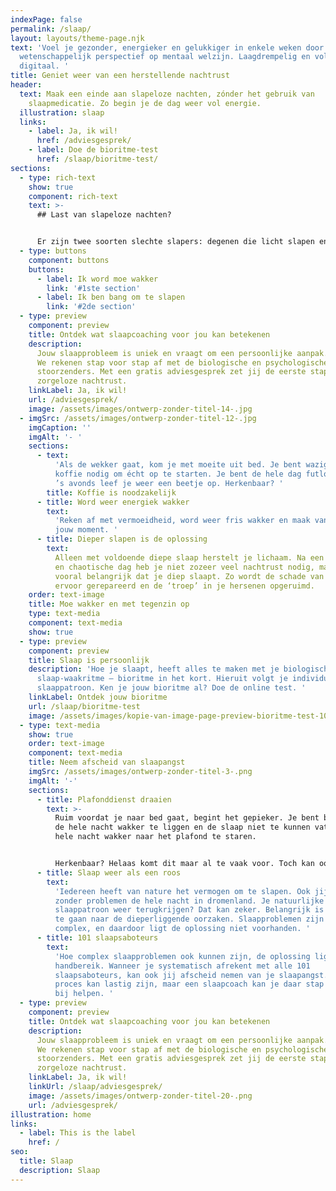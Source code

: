 ```yaml
---
indexPage: false
permalink: /slaap/
layout: layouts/theme-page.njk
text: 'Voel je gezonder, energieker en gelukkiger in enkele weken door een uniek
  wetenschappelijk perspectief op mentaal welzijn. Laagdrempelig en volledig
  digitaal. '
title: Geniet weer van een herstellende nachtrust
header:
  text: Maak een einde aan slapeloze nachten, zónder het gebruik van
    slaapmedicatie. Zo begin je de dag weer vol energie.
  illustration: slaap
  links:
    - label: Ja, ik wil!
      href: /adviesgesprek/
    - label: Doe de bioritme-test
      href: /slaap/bioritme-test/
sections:
  - type: rich-text
    show: true
    component: rich-text
    text: >-
      ## Last van slapeloze nachten?


      Er zijn twee soorten slechte slapers: degenen die licht slapen en daardoor moe wakker worden, en zij die bang zijn om naar bed te gaan omdat ze al lange tijd slecht slapen. Waar herken jij jezelf in?
  - type: buttons
    component: buttons
    buttons:
      - label: Ik word moe wakker
        link: '#1ste section'
      - label: Ik ben bang om te slapen
        link: '#2de section'
  - type: preview
    component: preview
    title: Ontdek wat slaapcoaching voor jou kan betekenen
    description:
      Jouw slaapprobleem is uniek en vraagt om een persoonlijke aanpak.
      We rekenen stap voor stap af met de biologische en psychologische
      stoorzenders. Met een gratis adviesgesprek zet jij de eerste stap naar een
      zorgeloze nachtrust.
    linkLabel: Ja, ik wil!
    url: /adviesgesprek/
    image: /assets/images/ontwerp-zonder-titel-14-.jpg
  - imgSrc: /assets/images/ontwerp-zonder-titel-12-.jpg
    imgCaption: ''
    imgAlt: '- '
    sections:
      - text:
          'Als de wekker gaat, kom je met moeite uit bed. Je bent wazig en hebt
          koffie nodig om écht op te starten. Je bent de hele dag futloos en pas
          ’s avonds leef je weer een beetje op. Herkenbaar? '
        title: Koffie is noodzakelijk
      - title: Word weer energiek wakker
        text:
          'Reken af met vermoeidheid, word weer fris wakker en maak van de ochtenden
          jouw moment. '
      - title: Dieper slapen is de oplossing
        text:
          Alleen met voldoende diepe slaap herstelt je lichaam. Na een stressvolle
          en chaotische dag heb je niet zozeer veel nachtrust nodig, maar is het
          vooral belangrijk dat je diep slaapt. Zo wordt de schade van de dag
          ervoor gerepareerd en de ‘troep’ in je hersenen opgeruimd.
    order: text-image
    title: Moe wakker en met tegenzin op
    type: text-media
    component: text-media
    show: true
  - type: preview
    component: preview
    title: Slaap is persoonlijk
    description: 'Hoe je slaapt, heeft alles te maken met je biologische
      slaap-waakritme – bioritme in het kort. Hieruit volgt je individuele
      slaappatroon. Ken je jouw bioritme al? Doe de online test. '
    linkLabel: Ontdek jouw bioritme
    url: /slaap/bioritme-test
    image: /assets/images/kopie-van-image-page-preview-bioritme-test-1080-x-600-px-.png
  - type: text-media
    show: true
    order: text-image
    component: text-media
    title: Neem afscheid van slaapangst
    imgSrc: /assets/images/ontwerp-zonder-titel-3-.png
    imgAlt: '-'
    sections:
      - title: Plafonddienst draaien
        text: >-
          Ruim voordat je naar bed gaat, begint het gepieker. Je bent bang weer
          de hele nacht wakker te liggen en de slaap niet te kunnen vatten. De
          hele nacht wakker naar het plafond te staren. 


          Herkenbaar? Helaas komt dit maar al te vaak voor. Toch kan ook jij het vertrouwen in je slaap herwinnen.
      - title: Slaap weer als een roos
        text:
          'Iedereen heeft van nature het vermogen om te slapen. Ook jij was vroeger
          zonder problemen de hele nacht in dromenland. Je natuurlijke
          slaappatroon weer terugkrijgen? Dat kan zeker. Belangrijk is op zoek
          te gaan naar de dieperliggende oorzaken. Slaapproblemen zijn vaak
          complex, en daardoor ligt de oplossing niet voorhanden. '
      - title: 101 slaapsaboteurs
        text:
          'Hoe complex slaapproblemen ook kunnen zijn, de oplossing ligt binnen
          handbereik. Wanneer je systematisch afrekent met alle 101
          slaapsaboteurs, kan ook jij afscheid nemen van je slaapangst. Dit
          proces kan lastig zijn, maar een slaapcoach kan je daar stap voor stap
          bij helpen. '
  - type: preview
    component: preview
    title: Ontdek wat slaapcoaching voor jou kan betekenen
    description:
      Jouw slaapprobleem is uniek en vraagt om een persoonlijke aanpak.
      We rekenen stap voor stap af met de biologische en psychologische
      stoorzenders. Met een gratis adviesgesprek zet jij de eerste stap naar een
      zorgeloze nachtrust.
    linkLabel: Ja, ik wil!
    linkUrl: /slaap/adviesgesprek/
    image: /assets/images/ontwerp-zonder-titel-20-.png
    url: /adviesgesprek/
illustration: home
links:
  - label: This is the label
    href: /
seo:
  title: Slaap
  description: Slaap
---
```

